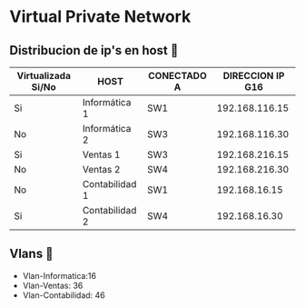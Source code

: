 # Virtual Private Network


## Distribucion de ip's en host 📄

| Virtualizada Si/No | HOST | CONECTADO A | DIRECCION IP G16|
| ------------- | ------------- | -------------| ------------- |
| Si | Informática 1 | SW1 | 192.168.116.15 |
| No | Informática 2 | SW3 | 192.168.116.30 |
| Si | Ventas 1 | SW3 | 192.168.216.15 |
| No | Ventas 2 | SW4 | 192.168.216.30 |
| No | Contabilidad 1 | SW1 | 192.168.16.15 |
| Si | Contabilidad 2 | SW4 | 192.168.16.30 |

## Vlans 📄

* Vlan-Informatica:16
* Vlan-Ventas: 36
* Vlan-Contabilidad: 46


